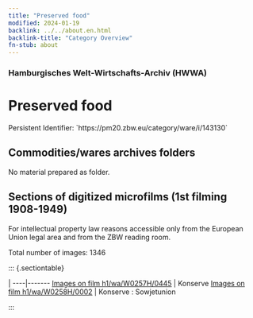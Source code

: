 ```yaml
---
title: "Preserved food"
modified: 2024-01-19
backlink: ../../about.en.html
backlink-title: "Category Overview"
fn-stub: about
---
```


### Hamburgisches Welt-Wirtschafts-Archiv (HWWA)

# Preserved food

<div class="hint">Persistent Identifier: `https://pm20.zbw.eu/category/ware/i/143130`</div>







## Commodities/wares archives folders





No material prepared as folder.



<a id="filmsections" />

## Sections of digitized microfilms (1st filming 1908-1949)

<p>For intellectual property law reasons accessible only from the European Union legal area and from the ZBW reading room.</p>



<p>Total number of images: 1346</p>




::: {.sectiontable}

 | 
----|-------
<a class="btn" href="https://pm20.zbw.eu/film/h1/wa/W0257H/0445" rel="nofollow">Images on film h1/wa/W0257H/0445</a> | Konserve
<a class="btn" href="https://pm20.zbw.eu/film/h1/wa/W0258H/0002" rel="nofollow">Images on film h1/wa/W0258H/0002</a> | Konserve : Sowjetunion


:::

















